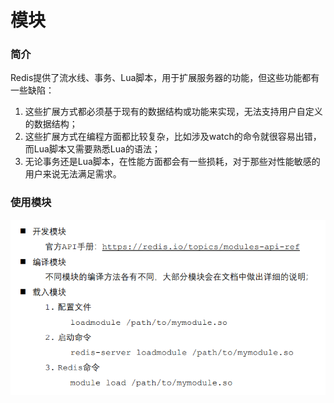 # 模块

### 简介

Redis提供了流水线、事务、Lua脚本，用于扩展服务器的功能，但这些功能都有一些缺陷：

1. 这些扩展方式都必须基于现有的数据结构或功能来实现，无法支持用户自定义的数据结构； 
2. 这些扩展方式在编程方面都比较复杂，比如涉及watch的命令就很容易出错，而Lua脚本又需要熟悉Lua的语法； 
3. 无论事务还是Lua脚本，在性能方面都会有一些损耗，对于那些对性能敏感的用户来说无法满足需求。

### **使用模块**

![](pic\7.png)